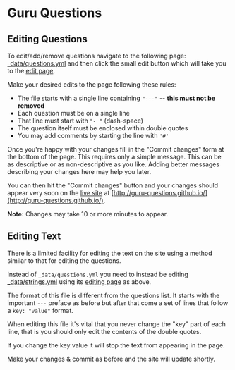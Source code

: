 # Guru Questions

## Editing Questions

To edit/add/remove questions navigate to the following page: [_data/questions.yml][] and then click the small edit button which will take you to the [edit page][].

Make your desired edits to the page following these rules:

- The file starts with a single line containing `"---"` -- **this must not be removed**
- Each question must be on a single line
- That line must start with `"- "` (dash-space)
- The question itself must be enclosed within double quotes
- You may add comments by starting the line with `'#'`

Once you're happy with your changes fill in the "Commit changes" form at the bottom of the page. This requires only a simple message. This can be as descriptive or as non-descriptive as you like. Adding better messages describing your changes here may help you later.

You can then hit the "Commit changes" button and your changes should appear very soon on the [live site][] at [http://guru-questions.github.io/](http://guru-questions.github.io/).

**Note:** Changes may take 10 or more minutes to appear.

[_data/questions.yml]:https://github.com/guru-questions/guru-questions.github.io/blob/master/_data/questions.yml
[edit page]: https://github.com/guru-questions/guru-questions.github.io/edit/master/_data/questions.yml
[live site]: http://guru-questions.github.io/

## Editing Text

There is a limited facility for editing the text on the site using a method similar to that for editing the questions.

Instead of `_data/questions.yml` you need to instead be editing [_data/strings.yml][] using its [editing page][] as above.

The format of this file is different from the questions list. It starts with the important `---` preface as before but after that come a set of lines that follow a `key: "value"` format.

When editing this file it's vital that you never change the "key" part of each line, that is you should only edit the contents of the double quotes. 

If you change the key value it will stop the text from appearing in the page.

Make your changes & commit as before and the site will update shortly.

[_data/strings.yml]: https://github.com/guru-questions/guru-questions.github.io/blob/master/_data/strings.yml
[editing page]: https://github.com/guru-questions/guru-questions.github.io/edit/master/_data/strings.yml